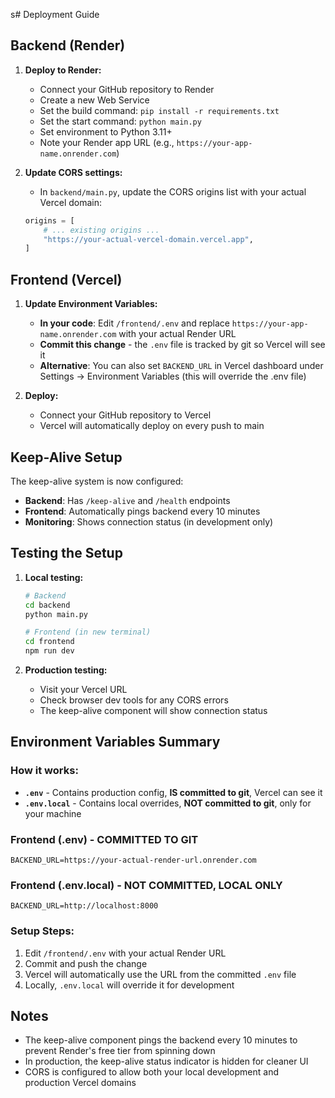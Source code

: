 s# Deployment Guide

## Backend (Render)

1. **Deploy to Render:**
   - Connect your GitHub repository to Render
   - Create a new Web Service
   - Set the build command: `pip install -r requirements.txt`
   - Set the start command: `python main.py`
   - Set environment to Python 3.11+
   - Note your Render app URL (e.g., `https://your-app-name.onrender.com`)

2. **Update CORS settings:**
   - In `backend/main.py`, update the CORS origins list with your actual Vercel domain:
   ```python
   origins = [
       # ... existing origins ...
       "https://your-actual-vercel-domain.vercel.app",
   ]
   ```

## Frontend (Vercel)

1. **Update Environment Variables:**
   - **In your code**: Edit `/frontend/.env` and replace `https://your-app-name.onrender.com` with your actual Render URL
   - **Commit this change** - the `.env` file is tracked by git so Vercel will see it
   - **Alternative**: You can also set `BACKEND_URL` in Vercel dashboard under Settings → Environment Variables (this will override the .env file)

2. **Deploy:**
   - Connect your GitHub repository to Vercel
   - Vercel will automatically deploy on every push to main

## Keep-Alive Setup

The keep-alive system is now configured:

- **Backend**: Has `/keep-alive` and `/health` endpoints
- **Frontend**: Automatically pings backend every 10 minutes
- **Monitoring**: Shows connection status (in development only)

## Testing the Setup

1. **Local testing:**
   ```bash
   # Backend
   cd backend
   python main.py
   
   # Frontend (in new terminal)
   cd frontend
   npm run dev
   ```

2. **Production testing:**
   - Visit your Vercel URL
   - Check browser dev tools for any CORS errors
   - The keep-alive component will show connection status

## Environment Variables Summary

### How it works:
- **`.env`** - Contains production config, **IS committed to git**, Vercel can see it
- **`.env.local`** - Contains local overrides, **NOT committed to git**, only for your machine

### Frontend (.env) - COMMITTED TO GIT
```
BACKEND_URL=https://your-actual-render-url.onrender.com
```

### Frontend (.env.local) - NOT COMMITTED, LOCAL ONLY
```
BACKEND_URL=http://localhost:8000
```

### Setup Steps:
1. Edit `/frontend/.env` with your actual Render URL
2. Commit and push the change
3. Vercel will automatically use the URL from the committed `.env` file
4. Locally, `.env.local` will override it for development

## Notes

- The keep-alive component pings the backend every 10 minutes to prevent Render's free tier from spinning down
- In production, the keep-alive status indicator is hidden for cleaner UI
- CORS is configured to allow both your local development and production Vercel domains
